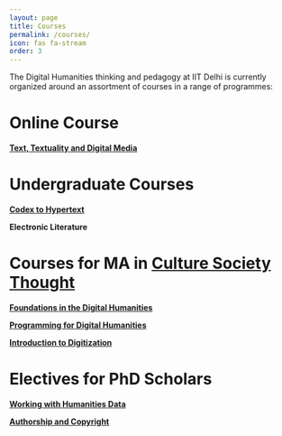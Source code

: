 ```yaml
---
layout: page
title: Courses
permalink: /courses/
icon: fas fa-stream
order: 3
---
```



The Digital Humanities thinking and pedagogy at IIT Delhi is currently organized around an assortment of courses in a range of programmes:

# Online Course

[**Text, Textuality and Digital Media**](https://swayam.gov.in/nd1_noc19_hs54/preview)


# Undergraduate Courses

[**Codex to Hypertext**](http://hss.iitd.ac.in/course/codex-hypertext)

**Electronic Literature**


# Courses for MA in [Culture Society Thought](https://hss.iitd.ac.in/macst)

[**Foundations in the Digital Humanities**](https://hss.iitd.ac.in/course/foundations-digital-humanities)

[**Programming for Digital Humanities**](https://hss.iitd.ac.in/course/basics-programming-digital-humanities)

[**Introduction to Digitization**](https://hss.iitd.ac.in/course/introduction-digitisation)


# Electives for PhD Scholars

[**Working with Humanities Data**](https://hss.iitd.ac.in/course/working-humanities-data)

[**Authorship and Copyright**](http://hss.iitd.ac.in/course/authorship-and-copyright)